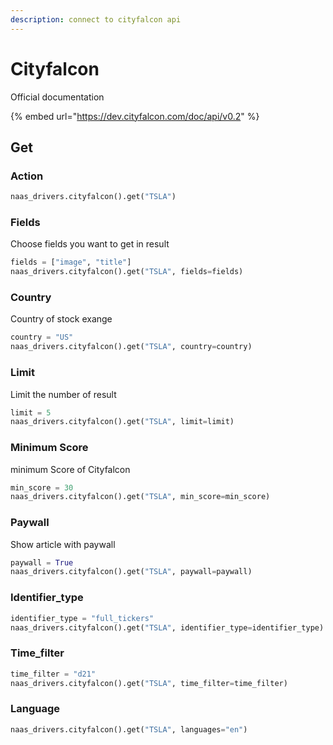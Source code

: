 ```yaml
---
description: connect to cityfalcon api
---
```


# Cityfalcon

Official documentation

{% embed url="https://dev.cityfalcon.com/doc/api/v0.2" %}

## Get

### Action

```python
naas_drivers.cityfalcon().get("TSLA")
```

### Fields

Choose fields you want to get in result

```python
fields = ["image", "title"]
naas_drivers.cityfalcon().get("TSLA", fields=fields)
```

### Country

Country of stock exange

```python
country = "US"
naas_drivers.cityfalcon().get("TSLA", country=country)
```

### Limit

Limit the number of result 

```python
limit = 5
naas_drivers.cityfalcon().get("TSLA", limit=limit)
```

### Minimum Score

minimum Score of Cityfalcon 

```python
min_score = 30
naas_drivers.cityfalcon().get("TSLA", min_score=min_score)
```

### Paywall

Show article with paywall

```python
paywall = True
naas_drivers.cityfalcon().get("TSLA", paywall=paywall)
```

### Identifier\_type

```python
identifier_type = "full_tickers"
naas_drivers.cityfalcon().get("TSLA", identifier_type=identifier_type)
```

### Time\_filter

```python
time_filter = "d21"
naas_drivers.cityfalcon().get("TSLA", time_filter=time_filter)
```

### Language

```python
naas_drivers.cityfalcon().get("TSLA", languages="en")
```

